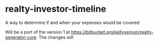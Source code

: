 # realty-investor-timeline
A way to determine if and when your expenses would be covered 

Will be a port of the version 1 at https://bitbucket.org/kellyvernon/realty-generator-core. The changes will 
